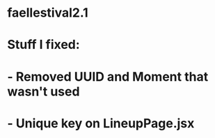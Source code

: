# faellestival2.1

# Stuff I fixed:

# - Removed UUID and Moment that wasn't used

# - Unique key on LineupPage.jsx
